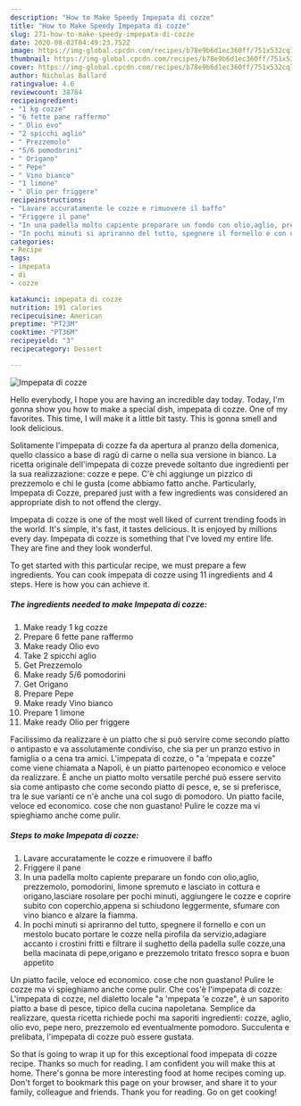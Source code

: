 ```yaml
---
description: "How to Make Speedy Impepata di cozze"
title: "How to Make Speedy Impepata di cozze"
slug: 271-how-to-make-speedy-impepata-di-cozze
date: 2020-08-02T04:49:23.752Z
image: https://img-global.cpcdn.com/recipes/b78e9b6d1ec360ff/751x532cq70/impepata-di-cozze-recipe-main-photo.jpg
thumbnail: https://img-global.cpcdn.com/recipes/b78e9b6d1ec360ff/751x532cq70/impepata-di-cozze-recipe-main-photo.jpg
cover: https://img-global.cpcdn.com/recipes/b78e9b6d1ec360ff/751x532cq70/impepata-di-cozze-recipe-main-photo.jpg
author: Nicholas Ballard
ratingvalue: 4.6
reviewcount: 38784
recipeingredient:
- "1 kg cozze"
- "6 fette pane raffermo"
- " Olio evo"
- "2 spicchi aglio"
- " Prezzemolo"
- "5/6 pomodorini"
- " Origano"
- " Pepe"
- " Vino bianco"
- "1 limone"
- " Olio per friggere"
recipeinstructions:
- "Lavare accuratamente le cozze e rimuovere il baffo"
- "Friggere il pane"
- "In una padella molto capiente preparare un fondo con olio,aglio, prezzemolo, pomodorini, limone spremuto e lasciato in cottura e origano,lasciare rosolare per pochi minuti, aggiungere le cozze e coprire subito con coperchio,appena si schiudono leggermente, sfumare con vino bianco e alzare la fiamma."
- "In pochi minuti si apriranno del tutto, spegnere il fornello e con un mestolo bucato portare le cozze nella pirofila da servizio,adagiare accanto i crostini fritti e filtrare il sughetto della padella sulle cozze,una bella macinata di pepe,origano e prezzemolo tritato fresco sopra e buon appetito"
categories:
- Recipe
tags:
- impepata
- di
- cozze

katakunci: impepata di cozze 
nutrition: 191 calories
recipecuisine: American
preptime: "PT23M"
cooktime: "PT36M"
recipeyield: "3"
recipecategory: Dessert

---
```



![Impepata di cozze](https://img-global.cpcdn.com/recipes/b78e9b6d1ec360ff/751x532cq70/impepata-di-cozze-recipe-main-photo.jpg)

Hello everybody, I hope you are having an incredible day today. Today, I'm gonna show you how to make a special dish, impepata di cozze. One of my favorites. This time, I will make it a little bit tasty. This is gonna smell and look delicious.

Solitamente l&#39;impepata di cozze fa da apertura al pranzo della domenica, quello classico a base di ragù di carne o nella sua versione in bianco. La ricetta originale dell&#39;impepata di cozze prevede soltanto due ingredienti per la sua realizzazione: cozze e pepe. C&#39;è chi aggiunge un pizzico di prezzemolo e chi le gusta (come abbiamo fatto anche. Particularly, Impepata di Cozze, prepared just with a few ingredients was considered an appropriate dish to not offend the clergy.

Impepata di cozze is one of the most well liked of current trending foods in the world. It's simple, it's fast, it tastes delicious. It is enjoyed by millions every day. Impepata di cozze is something that I've loved my entire life. They are fine and they look wonderful.


To get started with this particular recipe, we must prepare a few ingredients. You can cook impepata di cozze using 11 ingredients and 4 steps. Here is how you can achieve it.

<!--inarticleads1-->

##### The ingredients needed to make Impepata di cozze:

1. Make ready 1 kg cozze
1. Prepare 6 fette pane raffermo
1. Make ready  Olio evo
1. Take 2 spicchi aglio
1. Get  Prezzemolo
1. Make ready 5/6 pomodorini
1. Get  Origano
1. Prepare  Pepe
1. Make ready  Vino bianco
1. Prepare 1 limone
1. Make ready  Olio per friggere


Facilissimo da realizzare è un piatto che si può servire come secondo piatto o antipasto e va assolutamente condiviso, che sia per un pranzo estivo in famiglia o a cena tra amici. L&#39;impepata di cozze, o &#34;a &#39;mpepata e cozze&#34; come viene chiamata a Napoli, è un piatto partenopeo economico e veloce da realizzare. È anche un piatto molto versatile perché può essere servito sia come antipasto che come secondo piatto di pesce, e, se si preferisce, tra le sue varianti ce n&#39;è anche una col sugo di pomodoro. Un piatto facile, veloce ed economico. cose che non guastano! Pulire le cozze ma vi spieghiamo anche come pulir. 

<!--inarticleads2-->

##### Steps to make Impepata di cozze:

1. Lavare accuratamente le cozze e rimuovere il baffo
1. Friggere il pane
1. In una padella molto capiente preparare un fondo con olio,aglio, prezzemolo, pomodorini, limone spremuto e lasciato in cottura e origano,lasciare rosolare per pochi minuti, aggiungere le cozze e coprire subito con coperchio,appena si schiudono leggermente, sfumare con vino bianco e alzare la fiamma.
1. In pochi minuti si apriranno del tutto, spegnere il fornello e con un mestolo bucato portare le cozze nella pirofila da servizio,adagiare accanto i crostini fritti e filtrare il sughetto della padella sulle cozze,una bella macinata di pepe,origano e prezzemolo tritato fresco sopra e buon appetito


Un piatto facile, veloce ed economico. cose che non guastano! Pulire le cozze ma vi spieghiamo anche come pulir. Che cos&#39;è l&#39;impepata di cozze: L&#39;impepata di cozze, nel dialetto locale &#34;a &#39;mpepata &#39;e cozze&#34;, è un saporito piatto a base di pesce, tipico della cucina napoletana. Semplice da realizzare, questa ricetta richiede pochi ma saporiti ingredienti: cozze, aglio, olio evo, pepe nero, prezzemolo ed eventualmente pomodoro. Succulenta e prelibata, l&#39;impepata di cozze può essere gustata. 

So that is going to wrap it up for this exceptional food impepata di cozze recipe. Thanks so much for reading. I am confident you will make this at home. There's gonna be more interesting food at home recipes coming up. Don't forget to bookmark this page on your browser, and share it to your family, colleague and friends. Thank you for reading. Go on get cooking!
